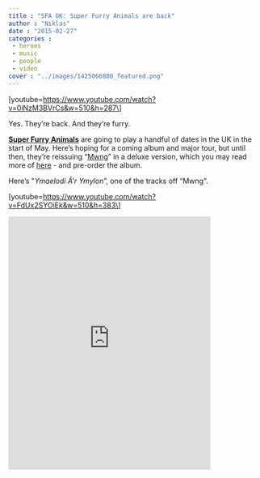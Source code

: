 ```yaml
---
title : "SFA OK: Super Furry Animals are back"
author : "Niklas"
date : "2015-02-27"
categories : 
 - heroes
 - music
 - people
 - video
cover : "../images/1425066800_featured.png"
---
```


\[youtube=https://www.youtube.com/watch?v=0iNzM3BVrCs&w=510&h=287\]

Yes. They’re back. And they’re furry.

[**Super Furry Animals**](http://en.wikipedia.org/wiki/Super_Furry_Animals) are going to play a handful of dates in the UK in the start of May. Here’s hoping for a coming album and major tour, but until then, they’re reissuing “[Mwng](http://en.wikipedia.org/wiki/Mwng)” in a deluxe version, which you may read more of [here](http://www.superfurry.com) - and pre-order the album.

Here’s "_Ymaelodi Â'r Ymylon_”, one of the tracks off “Mwng”.

\[youtube=https://www.youtube.com/watch?v=FdUx2SYOiEk&w=510&h=383\]

<iframe width="400" height="500" frameborder="0" src="http://www.bbc.co.uk/programmes/p02l2177/player"></iframe>
